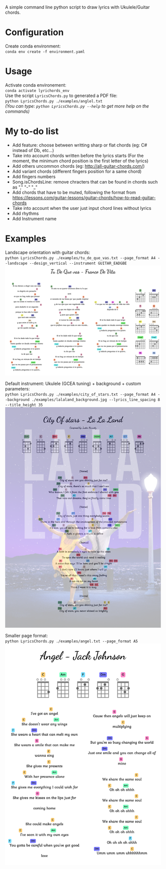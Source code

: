 A simple command line python script to draw lyrics with Ukulele/Guitar chords.

# Configuration
Create conda environment:  
`conda env create -f environment.yaml`


# Usage
Activate conda environement:  
`conda activate lyrichords_env`  
Use the script `LyricsChords.py` to generated a PDF file:  
`python LyricsChords.py ./examples/anglel.txt`  
_(You can type: `python LyricsChords.py --help` to get more help on the commands)_  


# My to-do list  
- Add feature: choose between writting sharp or flat chords (eg: C# instead of Db, etc...)   
- Take into account chords written before the lyrics starts (For the moment, the minimum chord position is the first letter of the lyrics)  
- Add others uncommon chords (eg: http://all-guitar-chords.com/)  
- Add variant chords (different fingers position for a same chord)  
- Add fingers numbers  
- Song.isChordsLine: remove chracters that can be found in chords such as "," "-" "_"
- Add chords that have to be muted, following the format from https://lessons.com/guitar-lessons/guitar-chords/how-to-read-guitar-chords   
- Take into account when the user just input chord lines without lyrics  
- Add rhythms
- Add Instrument name

# Examples

Landscape orientation with guitar chords:  
`python LyricsChords.py ./examples/tu_de_que_vas.txt --page_format A4 --landscape --design_vertical --instrument GUITAR_EADGBE`  
![Example1](./examples/tu_de_que_vas.png "Example: Tu de que vas - Franco de Vita")  

Default instrument: Ukulele (GCEA tuning) + background + custom parameters:  
`python LyricsChords.py ./examples/city_of_stars.txt --page_format A4 --background ./examples/lalaland_background.jpg --lyrics_line_spacing 8 --title_height 35`  
![Example2](./examples/city_of_stars.png "Example: City Of Stars - LaLaLand")  

Smaller page format:  
`python LyricsChords.py ./examples/angel.txt --page_format A5`  
![Example3](./examples/angel.png "Example: Angel - Jack Johnson")
